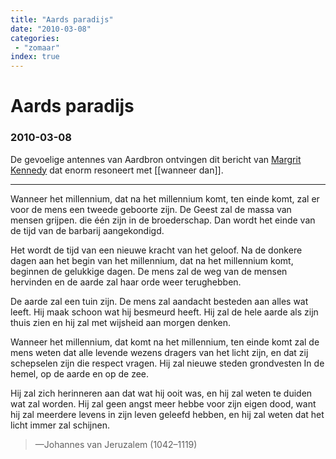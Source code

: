 ```yaml
---
title: "Aards paradijs"
date: "2010-03-08"
categories:
 - "zomaar"
index: true
---
```

# Aards paradijs
### 2010-03-08

De gevoelige antennes van Aardbron ontvingen dit bericht van [Margrit Kennedy](http://www.margritkennedy.de/) dat enorm resoneert met [[wanneer dan]].

---

Wanneer het millennium, dat na het millennium komt, ten einde komt, zal er voor de mens een tweede geboorte zijn. De Geest zal de massa van mensen grijpen. die één zijn in de broederschap. Dan wordt het einde van de tijd van de barbarij aangekondigd.

Het wordt de tijd van een nieuwe kracht van het geloof. Na de donkere dagen aan het begin van het millennium, dat na het millennium komt, beginnen de gelukkige dagen. De mens zal de weg van de mensen hervinden en de aarde zal haar orde weer terughebben.

De aarde zal een tuin zijn. De mens zal aandacht besteden aan alles wat leeft. Hij maak schoon wat hij besmeurd heeft. Hij zal de hele aarde als zijn thuis zien en hij zal met wijsheid aan morgen denken.

Wanneer het millennium, dat komt na het millennium, ten einde komt zal de mens weten dat alle levende wezens dragers van het licht zijn, en dat zij schepselen zijn die respect vragen. Hij zal nieuwe steden grondvesten In de hemel, op de aarde en op de zee.

Hij zal zich herinneren aan dat wat hij ooit was, en hij zal weten te duiden wat zal worden. Hij zal geen angst meer hebbe voor zijn eigen dood, want hij zal meerdere levens in zijn leven geleefd hebben, en hij zal weten dat het licht immer zal schijnen.
> —Johannes van Jeruzalem (1042–1119)
